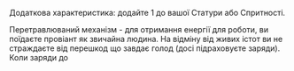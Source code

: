 Додаткова характеристика: додайте 1 до вашої Статури або Спритності.

Перетравлюваний механізм - для отримання енергії для роботи, ви поїдаєте провіант як звичайна людина. На відміну від живих істот ви не страждаєте від перешкод що завдає голод (досі підраховуєте заряди). Коли заряди до